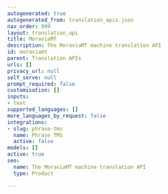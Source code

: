 ```yaml
---
autogenerated: true
autogenerated_from: translation_apis.json
nav_order: 999
layout: translation_api
title: MoraviaMT
description: The MoraviaMT machine translation API
id: moraviamt
parent: Translation APIs
urls: []
privacy_url: null
self_serve: null
prompt_required: false
customisation: []
inputs:
- text
supported_languages: []
more_languages_by_request: false
integrations:
- slug: phrase-tms
  name: Phrase TMS
  active: false
models: []
active: true
seo:
  name: The MoraviaMT machine translation API
  type: Product

---
```


